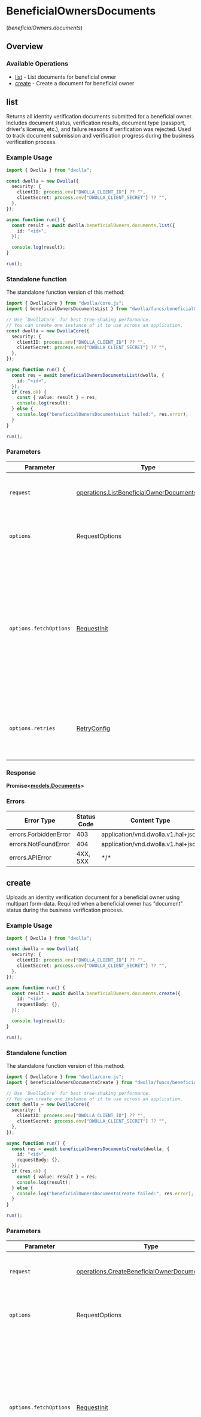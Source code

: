 # BeneficialOwnersDocuments
(*beneficialOwners.documents*)

## Overview

### Available Operations

* [list](#list) - List documents for beneficial owner
* [create](#create) - Create a document for beneficial owner

## list

Returns all identity verification documents submitted for a beneficial owner. Includes document status, verification results, document type (passport, driver's license, etc.), and failure reasons if verification was rejected. Used to track document submission and verification progress during the business verification process.

### Example Usage

<!-- UsageSnippet language="typescript" operationID="listBeneficialOwnerDocuments" method="get" path="/beneficial-owners/{id}/documents" -->
```typescript
import { Dwolla } from "dwolla";

const dwolla = new Dwolla({
  security: {
    clientID: process.env["DWOLLA_CLIENT_ID"] ?? "",
    clientSecret: process.env["DWOLLA_CLIENT_SECRET"] ?? "",
  },
});

async function run() {
  const result = await dwolla.beneficialOwners.documents.list({
    id: "<id>",
  });

  console.log(result);
}

run();
```

### Standalone function

The standalone function version of this method:

```typescript
import { DwollaCore } from "dwolla/core.js";
import { beneficialOwnersDocumentsList } from "dwolla/funcs/beneficialOwnersDocumentsList.js";

// Use `DwollaCore` for best tree-shaking performance.
// You can create one instance of it to use across an application.
const dwolla = new DwollaCore({
  security: {
    clientID: process.env["DWOLLA_CLIENT_ID"] ?? "",
    clientSecret: process.env["DWOLLA_CLIENT_SECRET"] ?? "",
  },
});

async function run() {
  const res = await beneficialOwnersDocumentsList(dwolla, {
    id: "<id>",
  });
  if (res.ok) {
    const { value: result } = res;
    console.log(result);
  } else {
    console.log("beneficialOwnersDocumentsList failed:", res.error);
  }
}

run();
```

### Parameters

| Parameter                                                                                                                                                                      | Type                                                                                                                                                                           | Required                                                                                                                                                                       | Description                                                                                                                                                                    |
| ------------------------------------------------------------------------------------------------------------------------------------------------------------------------------ | ------------------------------------------------------------------------------------------------------------------------------------------------------------------------------ | ------------------------------------------------------------------------------------------------------------------------------------------------------------------------------ | ------------------------------------------------------------------------------------------------------------------------------------------------------------------------------ |
| `request`                                                                                                                                                                      | [operations.ListBeneficialOwnerDocumentsRequest](../../models/operations/listbeneficialownerdocumentsrequest.md)                                                               | :heavy_check_mark:                                                                                                                                                             | The request object to use for the request.                                                                                                                                     |
| `options`                                                                                                                                                                      | RequestOptions                                                                                                                                                                 | :heavy_minus_sign:                                                                                                                                                             | Used to set various options for making HTTP requests.                                                                                                                          |
| `options.fetchOptions`                                                                                                                                                         | [RequestInit](https://developer.mozilla.org/en-US/docs/Web/API/Request/Request#options)                                                                                        | :heavy_minus_sign:                                                                                                                                                             | Options that are passed to the underlying HTTP request. This can be used to inject extra headers for examples. All `Request` options, except `method` and `body`, are allowed. |
| `options.retries`                                                                                                                                                              | [RetryConfig](../../lib/utils/retryconfig.md)                                                                                                                                  | :heavy_minus_sign:                                                                                                                                                             | Enables retrying HTTP requests under certain failure conditions.                                                                                                               |

### Response

**Promise\<[models.Documents](../../models/documents.md)\>**

### Errors

| Error Type                         | Status Code                        | Content Type                       |
| ---------------------------------- | ---------------------------------- | ---------------------------------- |
| errors.ForbiddenError              | 403                                | application/vnd.dwolla.v1.hal+json |
| errors.NotFoundError               | 404                                | application/vnd.dwolla.v1.hal+json |
| errors.APIError                    | 4XX, 5XX                           | \*/\*                              |

## create

Uploads an identity verification document for a beneficial owner using multipart form-data. Required when a beneficial owner has "document" status during the business verification process.

### Example Usage

<!-- UsageSnippet language="typescript" operationID="createBeneficialOwnerDocument" method="post" path="/beneficial-owners/{id}/documents" -->
```typescript
import { Dwolla } from "dwolla";

const dwolla = new Dwolla({
  security: {
    clientID: process.env["DWOLLA_CLIENT_ID"] ?? "",
    clientSecret: process.env["DWOLLA_CLIENT_SECRET"] ?? "",
  },
});

async function run() {
  const result = await dwolla.beneficialOwners.documents.create({
    id: "<id>",
    requestBody: {},
  });

  console.log(result);
}

run();
```

### Standalone function

The standalone function version of this method:

```typescript
import { DwollaCore } from "dwolla/core.js";
import { beneficialOwnersDocumentsCreate } from "dwolla/funcs/beneficialOwnersDocumentsCreate.js";

// Use `DwollaCore` for best tree-shaking performance.
// You can create one instance of it to use across an application.
const dwolla = new DwollaCore({
  security: {
    clientID: process.env["DWOLLA_CLIENT_ID"] ?? "",
    clientSecret: process.env["DWOLLA_CLIENT_SECRET"] ?? "",
  },
});

async function run() {
  const res = await beneficialOwnersDocumentsCreate(dwolla, {
    id: "<id>",
    requestBody: {},
  });
  if (res.ok) {
    const { value: result } = res;
    console.log(result);
  } else {
    console.log("beneficialOwnersDocumentsCreate failed:", res.error);
  }
}

run();
```

### Parameters

| Parameter                                                                                                                                                                      | Type                                                                                                                                                                           | Required                                                                                                                                                                       | Description                                                                                                                                                                    |
| ------------------------------------------------------------------------------------------------------------------------------------------------------------------------------ | ------------------------------------------------------------------------------------------------------------------------------------------------------------------------------ | ------------------------------------------------------------------------------------------------------------------------------------------------------------------------------ | ------------------------------------------------------------------------------------------------------------------------------------------------------------------------------ |
| `request`                                                                                                                                                                      | [operations.CreateBeneficialOwnerDocumentRequest](../../models/operations/createbeneficialownerdocumentrequest.md)                                                             | :heavy_check_mark:                                                                                                                                                             | The request object to use for the request.                                                                                                                                     |
| `options`                                                                                                                                                                      | RequestOptions                                                                                                                                                                 | :heavy_minus_sign:                                                                                                                                                             | Used to set various options for making HTTP requests.                                                                                                                          |
| `options.fetchOptions`                                                                                                                                                         | [RequestInit](https://developer.mozilla.org/en-US/docs/Web/API/Request/Request#options)                                                                                        | :heavy_minus_sign:                                                                                                                                                             | Options that are passed to the underlying HTTP request. This can be used to inject extra headers for examples. All `Request` options, except `method` and `body`, are allowed. |
| `options.retries`                                                                                                                                                              | [RetryConfig](../../lib/utils/retryconfig.md)                                                                                                                                  | :heavy_minus_sign:                                                                                                                                                             | Enables retrying HTTP requests under certain failure conditions.                                                                                                               |

### Response

**Promise\<[operations.CreateBeneficialOwnerDocumentResponse](../../models/operations/createbeneficialownerdocumentresponse.md)\>**

### Errors

| Error Type                                               | Status Code                                              | Content Type                                             |
| -------------------------------------------------------- | -------------------------------------------------------- | -------------------------------------------------------- |
| errors.MaximumNumberOfResourcesSchemaError               | 400                                                      | application/vnd.dwolla.v1.hal+json                       |
| errors.InvalidFileTypeSchemaError                        | 400                                                      | application/vnd.dwolla.v1.hal+json                       |
| errors.DuplicateResourceSchemaError                      | 400                                                      | application/vnd.dwolla.v1.hal+json                       |
| errors.ForbiddenError                                    | 403                                                      | application/vnd.dwolla.v1.hal+json                       |
| errors.NotFoundError                                     | 404                                                      | application/vnd.dwolla.v1.hal+json                       |
| errors.CreateBeneficialOwnerDocumentDwollaV1HalJSONError | 413                                                      | application/vnd.dwolla.v1.hal+json                       |
| errors.APIError                                          | 4XX, 5XX                                                 | \*/\*                                                    |